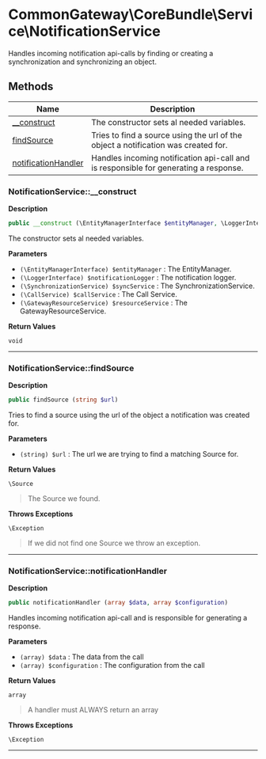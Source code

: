 # CommonGateway\CoreBundle\Service\NotificationService  

Handles incoming notification api-calls by finding or creating a synchronization and synchronizing an object.





## Methods

| Name | Description |
|------|-------------|
|[__construct](#notificationservice__construct)|The constructor sets al needed variables.|
|[findSource](#notificationservicefindsource)|Tries to find a source using the url of the object a notification was created for.|
|[notificationHandler](#notificationservicenotificationhandler)|Handles incoming notification api-call and is responsible for generating a response.|




### NotificationService::__construct  

**Description**

```php
public __construct (\EntityManagerInterface $entityManager, \LoggerInterface $notificationLogger, \SynchronizationService $syncService, \CallService $callService, \GatewayResourceService $resourceService)
```

The constructor sets al needed variables. 

 

**Parameters**

* `(\EntityManagerInterface) $entityManager`
: The EntityManager.  
* `(\LoggerInterface) $notificationLogger`
: The notification logger.  
* `(\SynchronizationService) $syncService`
: The SynchronizationService.  
* `(\CallService) $callService`
: The Call Service.  
* `(\GatewayResourceService) $resourceService`
: The GatewayResourceService.  

**Return Values**

`void`


<hr />


### NotificationService::findSource  

**Description**

```php
public findSource (string $url)
```

Tries to find a source using the url of the object a notification was created for. 

 

**Parameters**

* `(string) $url`
: The url we are trying to find a matching Source for.  

**Return Values**

`\Source`

> The Source we found.


**Throws Exceptions**


`\Exception`
> If we did not find one Source we throw an exception.

<hr />


### NotificationService::notificationHandler  

**Description**

```php
public notificationHandler (array $data, array $configuration)
```

Handles incoming notification api-call and is responsible for generating a response. 

 

**Parameters**

* `(array) $data`
: The data from the call  
* `(array) $configuration`
: The configuration from the call  

**Return Values**

`array`

> A handler must ALWAYS return an array


**Throws Exceptions**


`\Exception`


<hr />

